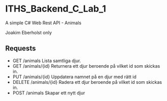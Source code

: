 # ITHS_Backend_C_Lab_1

A simple C# Web Rest API - Animals

Joakim Eberholst only

## Requests
* GET /animals Lista samtliga djur.
* GET /animals/{id} Returnera ett djur beroende på vilket id som skickas in.
* PUT /animals/{id} Uppdatera namnet på en djur med rätt id
* DELETE /animals/{id} Radera ett djur beroende på vilket id som skickas in.
* POST /animals Skapar ett nytt djur
